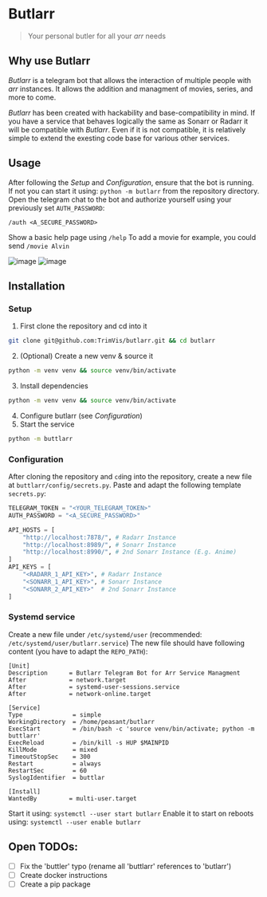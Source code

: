 # Butlarr
> Your personal butler for all your *arr* needs

## Why use Butlarr
*Butlarr* is a telegram bot that allows the interaction of multiple people with *arr* instances.
It allows the addition and managment of movies, series, and more to come.

*Butlarr* has been created with hackability and base-compatibility in mind.
If you have a service that behaves logically the same as Sonarr or Radarr it will be compatible with *Butlarr*.
Even if it is not compatible, it is relatively simple to extend the exesting code base for various other services.

## Usage
After following the *Setup* and *Configuration*, ensure that the bot is running.
If not you can start it using: `python -m butlarr` from the repository directory.
Open the telegram chat to the bot and authorize yourself using your previously set `AUTH_PASSWORD`:
```
/auth <A_SECURE_PASSWORD>
```
Show a basic help page using `/help`
To add a movie for example, you could send `/movie Alvin`

![image](https://github.com/TrimVis/butlarr/assets/29759576/089bb19a-01d6-4d89-bc92-f42128200bf0)
![image](https://github.com/TrimVis/butlarr/assets/29759576/9bb30521-ba02-4045-9e1a-06e425d64ce7)

## Installation
### Setup
1. First clone the repository and cd into it
```bash
git clone git@github.com:TrimVis/butlarr.git && cd butlarr
```
2. (Optional) Create a new venv & source it
```bash
python -m venv venv && source venv/bin/activate
```
3. Install dependencies
```bash
python -m venv venv && source venv/bin/activate
```
4. Configure butlarr (see *Configuration*)
5. Start the service
```bash
python -m buttlarr
```

### Configuration
After cloning the repository and `cd`ing into the repository, create a new file at `buttlarr/config/secrets.py`.
Paste and adapt the following template `secrets.py`:
```python
TELEGRAM_TOKEN = "<YOUR_TELEGRAM_TOKEN>"
AUTH_PASSWORD = "<A_SECURE_PASSWORD>"

API_HOSTS = [
    "http://localhost:7878/", # Radarr Instance
    "http://localhost:8989/", # Sonarr Instance
    "http://localhost:8990/", # 2nd Sonarr Instance (E.g. Anime)
]
API_KEYS = [
    "<RADARR_1_API_KEY>", # Radarr Instance
    "<SONARR_1_API_KEY>", # Sonarr Instance
    "<SONARR_2_API_KEY>"  # 2nd Sonarr Instance
]
```

### Systemd service
Create a new file under `/etc/systemd/user` (recommended: `/etc/systemd/user/butlarr.service`)
The new file should have following content (you have to adapt the `REPO_PATH`):
```
[Unit]
Description      = Butlarr Telegram Bot for Arr Service Managment
After            = network.target
After            = systemd-user-sessions.service
After            = network-online.target

[Service]
Type              = simple
WorkingDirectory  = /home/peasant/butlarr
ExecStart         = /bin/bash -c 'source venv/bin/activate; python -m buttlarr'
ExecReload        = /bin/kill -s HUP $MAINPID
KillMode          = mixed
TimeoutStopSec    = 300
Restart           = always
RestartSec        = 60
SyslogIdentifier  = buttlar

[Install]
WantedBy         = multi-user.target
```

Start it using: `systemctl --user start butlarr`
Enable it to start on reboots using: `systemctl --user enable butlarr`


## Open TODOs:
 - [ ] Fix the 'buttler' typo (rename all 'buttlarr' references to 'butlarr')
 - [ ] Create docker instructions
 - [ ] Create a pip package
